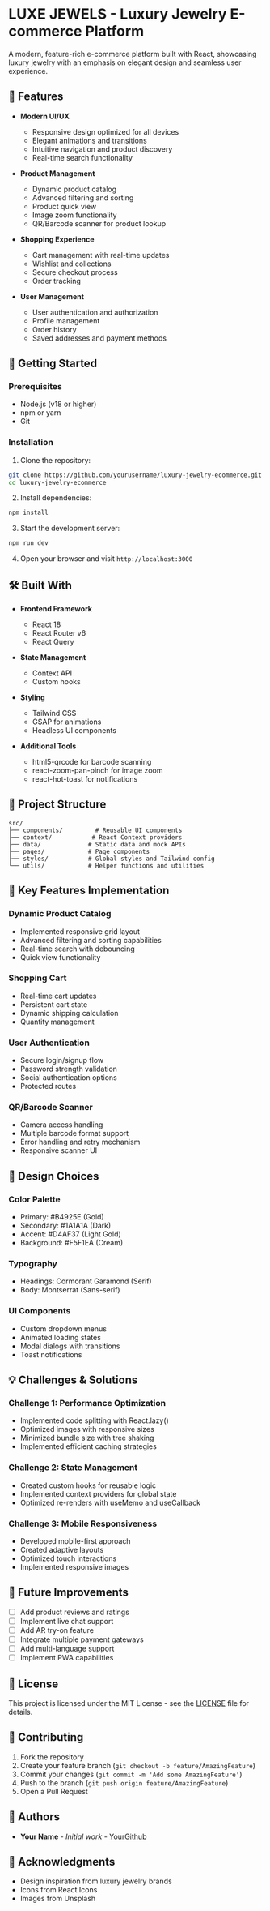 # LUXE JEWELS - Luxury Jewelry E-commerce Platform

A modern, feature-rich e-commerce platform built with React, showcasing luxury jewelry with an emphasis on elegant design and seamless user experience.

## 🌟 Features

- **Modern UI/UX**
  - Responsive design optimized for all devices
  - Elegant animations and transitions
  - Intuitive navigation and product discovery
  - Real-time search functionality

- **Product Management**
  - Dynamic product catalog
  - Advanced filtering and sorting
  - Product quick view
  - Image zoom functionality
  - QR/Barcode scanner for product lookup

- **Shopping Experience**
  - Cart management with real-time updates
  - Wishlist and collections
  - Secure checkout process
  - Order tracking

- **User Management**
  - User authentication and authorization
  - Profile management
  - Order history
  - Saved addresses and payment methods

## 🚀 Getting Started

### Prerequisites

- Node.js (v18 or higher)
- npm or yarn
- Git

### Installation

1. Clone the repository:
```bash
git clone https://github.com/yourusername/luxury-jewelry-ecommerce.git
cd luxury-jewelry-ecommerce
```

2. Install dependencies:
```bash
npm install
```

3. Start the development server:
```bash
npm run dev
```

4. Open your browser and visit `http://localhost:3000`

## 🛠️ Built With

- **Frontend Framework**
  - React 18
  - React Router v6
  - React Query

- **State Management**
  - Context API
  - Custom hooks

- **Styling**
  - Tailwind CSS
  - GSAP for animations
  - Headless UI components

- **Additional Tools**
  - html5-qrcode for barcode scanning
  - react-zoom-pan-pinch for image zoom
  - react-hot-toast for notifications

## 📂 Project Structure

```
src/
├── components/         # Reusable UI components
├── context/           # React Context providers
├── data/             # Static data and mock APIs
├── pages/            # Page components
├── styles/           # Global styles and Tailwind config
└── utils/            # Helper functions and utilities
```

## 🎯 Key Features Implementation

### Dynamic Product Catalog
- Implemented responsive grid layout
- Advanced filtering and sorting capabilities
- Real-time search with debouncing
- Quick view functionality

### Shopping Cart
- Real-time cart updates
- Persistent cart state
- Dynamic shipping calculation
- Quantity management

### User Authentication
- Secure login/signup flow
- Password strength validation
- Social authentication options
- Protected routes

### QR/Barcode Scanner
- Camera access handling
- Multiple barcode format support
- Error handling and retry mechanism
- Responsive scanner UI

## 🎨 Design Choices

### Color Palette
- Primary: #B4925E (Gold)
- Secondary: #1A1A1A (Dark)
- Accent: #D4AF37 (Light Gold)
- Background: #F5F1EA (Cream)

### Typography
- Headings: Cormorant Garamond (Serif)
- Body: Montserrat (Sans-serif)

### UI Components
- Custom dropdown menus
- Animated loading states
- Modal dialogs with transitions
- Toast notifications

## 💡 Challenges & Solutions

### Challenge 1: Performance Optimization
- Implemented code splitting with React.lazy()
- Optimized images with responsive sizes
- Minimized bundle size with tree shaking
- Implemented efficient caching strategies

### Challenge 2: State Management
- Created custom hooks for reusable logic
- Implemented context providers for global state
- Optimized re-renders with useMemo and useCallback

### Challenge 3: Mobile Responsiveness
- Developed mobile-first approach
- Created adaptive layouts
- Optimized touch interactions
- Implemented responsive images

## 🔄 Future Improvements

- [ ] Add product reviews and ratings
- [ ] Implement live chat support
- [ ] Add AR try-on feature
- [ ] Integrate multiple payment gateways
- [ ] Add multi-language support
- [ ] Implement PWA capabilities

## 📝 License

This project is licensed under the MIT License - see the [LICENSE](LICENSE) file for details.

## 🤝 Contributing

1. Fork the repository
2. Create your feature branch (`git checkout -b feature/AmazingFeature`)
3. Commit your changes (`git commit -m 'Add some AmazingFeature'`)
4. Push to the branch (`git push origin feature/AmazingFeature`)
5. Open a Pull Request

## 👥 Authors

- **Your Name** - *Initial work* - [YourGithub](https://github.com/yourusername)

## 🙏 Acknowledgments

- Design inspiration from luxury jewelry brands
- Icons from React Icons
- Images from Unsplash